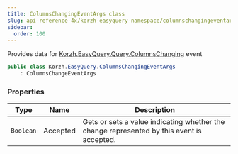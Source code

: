 ```yaml
---
title: ColumnsChangingEventArgs class
slug: api-reference-4x/korzh-easyquery-namespace/columnschangingeventargs-class
sidebar:
  order: 100
---
```


Provides data for [Korzh.EasyQuery.Query.ColumnsChanging](///easyquery/docs/api-reference-4x/korzh-easyquery-namespace/query-class) event
```csharp
public class Korzh.EasyQuery.ColumnsChangingEventArgs
    : ColumnsChangeEventArgs

```

### Properties

| Type | Name | Description | 
| --- | --- | --- | 
| `Boolean` | Accepted | Gets or sets a value indicating whether the change represented by this event is accepted. |
